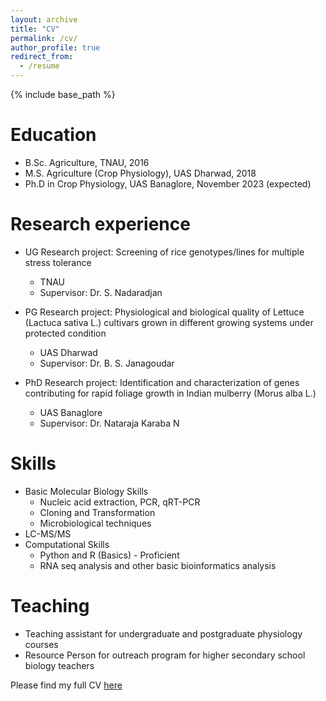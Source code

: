 ```yaml
---
layout: archive
title: "CV"
permalink: /cv/
author_profile: true
redirect_from:
  - /resume
---
```


{% include base_path %}

Education
======
* B.Sc. Agriculture, TNAU, 2016
* M.S. Agriculture (Crop Physiology), UAS Dharwad, 2018
* Ph.D in Crop Physiology, UAS Banaglore, November 2023 (expected)

Research experience
======
* UG Research project: Screening of rice genotypes/lines for multiple stress tolerance
  * TNAU
  * Supervisor: Dr. S. Nadaradjan

* PG Research project: Physiological and biological quality of Lettuce (Lactuca sativa L.) cultivars grown in different growing systems under protected condition
  * UAS Dharwad
  * Supervisor: Dr. B. S. Janagoudar

* PhD Research project: Identification and characterization of genes contributing for rapid foliage growth in Indian mulberry (Morus alba L.)
  * UAS Banaglore
  * Supervisor: Dr. Nataraja Karaba N
  
Skills
======
* Basic Molecular Biology Skills
  * Nucleic acid extraction, PCR, qRT-PCR
  * Cloning and Transformation
  * Microbiological techniques
* LC-MS/MS
* Computational Skills
  * Python and R (Basics) - Proficient
  * RNA seq analysis and other basic bioinformatics analysis
  
Teaching
======
* Teaching assistant for undergraduate and postgraduate physiology courses
* Resource Person for outreach program for higher secondary school biology teachers

Please find my full CV [here](files/CV_tinu.pdf)

